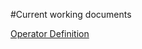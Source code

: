 #Current working documents

[Operator Definition](https://docs.google.com/document/d/1daXHyR2yG5ArjO1PO83v4a0fmLCLo2kYNT3TwGZksng/edit?usp=sharing)

